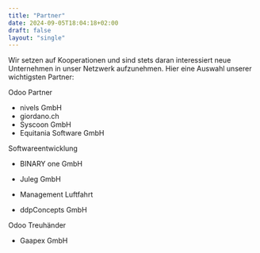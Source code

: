 ```yaml
---
title: "Partner"
date: 2024-09-05T18:04:18+02:00
draft: false
layout: "single"
---
```



Wir setzen auf Kooperationen und sind stets daran interessiert neue Unternehmen in unser Netzwerk aufzunehmen. Hier eine Auswahl unserer wichtigsten Partner:

Odoo Partner

- nivels GmbH
- giordano.ch
- Syscoon GmbH
- Equitania Software GmbH

Softwareentwicklung

- BINARY one GmbH

- Juleg GmbH

- Management Luftfahrt

- ddpConcepts GmbH

Odoo Treuhänder

- Gaapex GmbH

